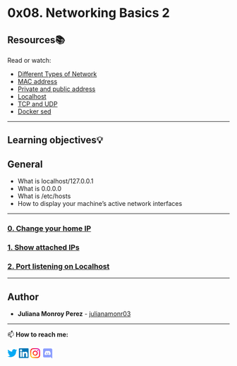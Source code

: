 # 0x08. Networking Basics 2

## Resources:books:
Read or watch:
* [Different Types of Network](https://www.lifewire.com/lans-wans-and-other-area-networks-817376)
* [MAC address](https://whatismyipaddress.com/mac-address)
* [Private and public address](https://www.iplocation.net/public-vs-private-ip-address)
* [Localhost](https://whatismyipaddress.com/localhost)
* [TCP and UDP](https://www.howtogeek.com/190014/htg-explains-what-is-the-difference-between-tcp-and-udp/)
* [Docker sed](https://web.archive.org/web/20171117023601/http://blog.jonathanargentiero.com/docker-sed-cannot-rename-etcsedl8ysxl-device-or-resource-busy/)

----
## Learning objectives:bulb:


## **General**

* What is localhost/127.0.0.1
* What is 0.0.0.0
* What is /etc/hosts
* How to display your machine’s active network interfaces

------

### [0. Change your home IP](./0-change_your_home_IP)

### [1. Show attached IPs](./1-show_attached_IPs)

### [2. Port listening on Localhost](./100-port_listening_on_localhost)


------

## Author
* **Juliana Monroy Perez** - [julianamonr03](https://github.com/julianamonr03)

-----
<!-- Contact info -->


📫 **How to reach me:**

[<img align="center" alt="contact | Twitter" width="22px" src="https://github.com/deut-erium/deut-erium/blob/master/assets/twitter.svg" />](https://twitter.com/julianamonroy03)
[<img align="center" alt="contact | LinkedIn" width="22px" src="https://github.com/deut-erium/deut-erium/blob/master/assets/linkedin.svg" />](https://www.linkedin.com/in/juliana-monroy-5760b9199/)
[<img align="center" alt="contact | Instagram" width="22px" src="https://github.com/hargun79/hargun79/blob/master/Assets/Instagram.svg" />](https://www.instagram.com/julianamonr03/)
[<img align="center" alt="contact | Instagram" width="27px" src="https://github.com/deut-erium/deut-erium/blob/master/assets/discord.svg" />](https://discord.com/usersdeuterium#0883)

